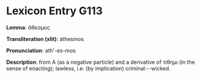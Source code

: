 # Lexicon Entry G113

**Lemma**: ἄθεσμος

**Transliteration (xlit)**: áthesmos

**Pronunciation**: ath'-es-mos

**Description**:
from Α (as a negative particle) and a derivative of τίθημι (in the sense of enacting); lawless, i.e. (by implication) criminal:--wicked.
